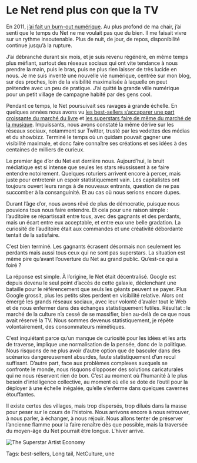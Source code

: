 # Le Net rend plus con que la TV

En 2011, [j’ai fait un burn-out numérique](/jai-debranche/). Au plus profond de ma chair, j’ai senti que le temps du Net ne me voulait pas que du bien. Il me faisait vivre sur un rythme insoutenable. Plus de nuit, de jour, de repos, disponibilité continue jusqu’à la rupture.

J’ai débranché durant six mois, et je suis revenu régénéré, en même temps plus méfiant, surtout des réseaux sociaux qui ont vite tendance à nous prendre la main, puis le bras, puis ne plus rien laisser de très lucide en nous. Je me suis inventé une nouvelle vie numérique, centrée sur mon blog, sur des proches, loin de la visibilité maximalisée à laquelle on peut prétendre avec un peu de pratique. J’ai quitté la grande ville numérique pour un petit village de campagne habité par des gens cool.

Pendant ce temps, le Net poursuivait ses ravages à grande échelle. En quelques années nous avons vu [les best-sellers s’accaparer une part croissante du marché du livre](/2014/02/20/la-desintegration-du-marche-du-livre/) et [les superstars faire de même du marché de la musique](http://musicindustryblog.wordpress.com/2014/03/04/the-death-of-the-long-tail/). Impuissants, nous avons constaté la même dérive sur les réseaux sociaux, notamment sur Twitter, trusté par les vedettes des médias et du showbizz. Terminé le temps où un quidam pouvait gagner une visibilité maximale, et donc faire connaître ses créations et ses idées à des centaines de milliers de curieux.

Le premier âge d’or du Net est derrière nous. Aujourd’hui, le bruit médiatique est si intense que seules les stars réussissent à se faire entendre notoirement. Quelques roturiers arrivent encore à percer, mais juste pour entretenir un espoir statistiquement vain. Les capitalistes ont toujours ouvert leurs rangs à de nouveaux entrants, question de ne pas succomber à la consanguinité. Et au cas où nous serions encore dupes.

Durant l’âge d’or, nous avons rêvé de plus de démocratie, puisque nous pouvions tous nous faire entendre. Et cela pour une raison simple : l’auditoire se répartissait entre tous, avec des gagnants et des perdants, mais un écart entre eux acceptable, et entre eux une belle gradation. La curiosité de l’auditoire était aux commandes et une créativité débordante tentait de la satisfaire.

C’est bien terminé. Les gagnants écrasent désormais non seulement les perdants mais aussi tous ceux qui ne sont pas superstars. La situation est même pire qu’avant l’ouverture du Net au grand public. Qu’est-ce qui a foiré ?

La réponse est simple. À l’origine, le Net était décentralisé. Google est depuis devenu le seul point d’accès de cette galaxie, déclenchant une bataille pour le référencement que seuls les géants peuvent se payer. Plus Google grossit, plus les petits sites perdent en visibilité relative. Alors ont émergé les grands réseaux sociaux, avec leur volonté d’avaler tout le Web et de nous enfermer dans des échanges statistiquement futiles. Résultat : le marché de la culture n’a cessé de se massifier, bien au-delà de ce que nous avait réservé la TV. Nous sommes devenus statistiquement, je répète volontairement, des consommateurs mimétiques.

C’est inquiétant parce qu’un manque de curiosité pour les idées et les arts de traverse, implique une normalisation de la pensée, donc de la politique. Nous risquons de ne plus avoir d’autre option que de basculer dans des scénarios dangereusement absurdes, faute statistiquement d’un recul suffisant. D’autre part, face aux problèmes complexes auxquels se confronte le monde, nous risquons d’opposer des solutions caricaturales qui ne nous réservent rien de bon. C’est au moment où l’humanité à le plus besoin d’intelligence collective, au moment où elle se dote de l’outil pour la déployer à une échelle inégalée, qu’elle s’enferme dans quelques cavernes étouffantes.

Il existe certes des villages, mais trop dispersés, trop dilués dans la masse pour peser sur le cours de l’histoire. Nous arrivons encore à nous retrouver, à nous parler, à échanger, à nous réjouir. Nous allons tenter de préserver l’ancienne flamme pour la faire renaître dès que possible, mais la traversée du moyen-âge du Net pourrait être longue. L’hiver arrive.

![The Superstar Artist Economy](https://tcrouzet.com/images_tc/2014/03/superstars-600x456.jpg)



Tags: best-sellers, Long tail, NetCulture, une